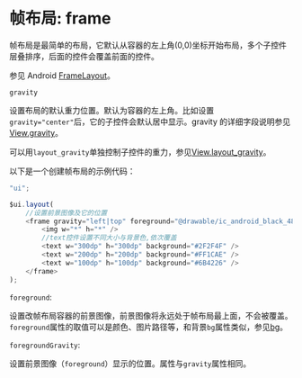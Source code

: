 # 帧布局: frame

帧布局是最简单的布局，它默认从容器的左上角(0,0)坐标开始布局，多个子控件层叠排序，后面的控件会覆盖前面的控件。

参见 Android [FrameLayout](https://developer.android.google.cn/reference/android/widget/FrameLayout)。

`gravity`

设置布局的默认重力位置。默认为容器的左上角。比如设置`gravity="center"`后，它的子控件会默认居中显示。gravity 的详细字段说明参见[View.gravity](#gravity)。

可以用`layout_gravity`单独控制子控件的重力，参见[View.layout_gravity](#layout_gravity)。

以下是一个创建帧布局的示例代码：

```js
"ui";

$ui.layout(
    //设置前景图像及它的位置
    <frame gravity="left|top" foreground="@drawable/ic_android_black_48dp" foregroundGravity="right|bottom">
        <img w="*" h="*" />
        //text控件设置不同大小与背景色,依次覆盖
        <text w="300dp" h="300dp" background="#2F2F4F" />
        <text w="200dp" h="200dp" background="#FF1CAE" />
        <text w="100dp" h="100dp" background="#6B4226" />
    </frame>
);
```

`foreground`:

设置改帧布局容器的前景图像，前景图像将永远处于帧布局最上面，不会被覆盖。`foreground`属性的取值可以是颜色、图片路径等，和背景`bg`属性类似，参见[bg](#bg)。

`foregroundGravity`:

设置前景图像（`foreground`）显示的位置。属性与`gravity`属性相同。
